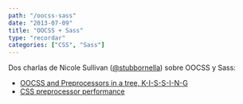 ```yaml
---
path: "/oocss-sass"
date: "2013-07-09"
title: "OOCSS + Sass"
type: "recordar"
categories: ["CSS", "Sass"]
---
```


Dos charlas de Nicole Sullivan ([@stubbornella](https://twitter.com/stubbornella)) sobre OOCSS y Sass:

- [OOCSS and Preprocessors in a tree, K-I-S-S-I-N-G](http://youtu.be/GhX8iPcDSsI)
- [CSS preprocessor performance](http://youtu.be/0NDyopLKE1w)
